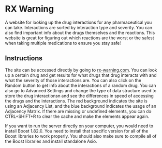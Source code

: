 # RX Warning
A website for looking up the drug interactions for any pharmaceutical you can take. Interactions are sorted by interaction type and severity. You can also find important info about the drugs themselves and the reactions. This website is great for figuring out which reactions are the worst or the safest when taking multiple medications to ensure you stay safe!

## Instructions
The site can be accessed directly by going to [rx-warning.com](https://rx-warning.com). You can look up a certain drug and get results for what drugs that drug interacts with and what the severity of those interactions are. You can also click on the Random button to get info about the interactions of a random drug. You can also go to Advanced Settings and change the type of data structure used to store the drug interactionsn and see the differences in speed of accessing the drugs and the interactions. The red background indicates the site is using an Adjacency List, and the blue background indicates the usage of an Adjacency Matrix. If there are missing or undefined elements, you can do CTRL+SHIFT+R to clear the cache and make the elements appear again.

If you want to run the server directly on your computer, you would need to install Boost 1.82.0. You need to install that specific version for all of the Boost libraries to work properly. You should also make sure to compile all of the Boost libraries and install standalone Asio.
